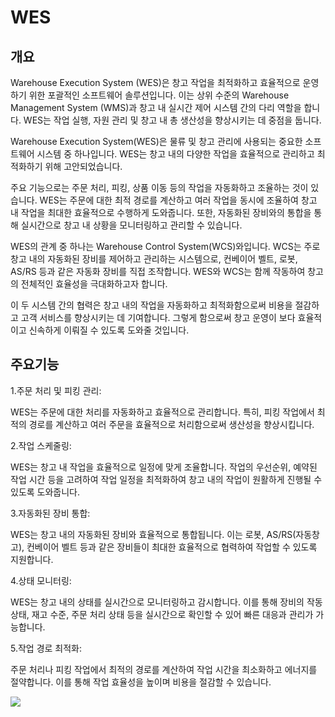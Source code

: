 # WES

## 개요
Warehouse Execution System (WES)은 창고 작업을 최적화하고 효율적으로 운영하기 위한 포괄적인 소프트웨어 솔루션입니다. 이는 상위 수준의 Warehouse Management System (WMS)과 창고 내 실시간 제어 시스템 간의 다리 역할을 합니다. WES는 작업 실행, 자원 관리 및 창고 내 총 생산성을 향상시키는 데 중점을 둡니다.

Warehouse Execution System(WES)은 물류 및 창고 관리에 사용되는 중요한 소프트웨어 시스템 중 하나입니다. WES는 창고 내의 다양한 작업을 효율적으로 관리하고 최적화하기 위해 고안되었습니다.

주요 기능으로는 주문 처리, 피킹, 상품 이동 등의 작업을 자동화하고 조율하는 것이 있습니다. WES는 주문에 대한 최적 경로를 계산하고 여러 작업을 동시에 조율하여 창고 내 작업을 최대한 효율적으로 수행하게 도와줍니다. 또한, 자동화된 장비와의 통합을 통해 실시간으로 창고 내 상황을 모니터링하고 관리할 수 있습니다.

WES의 관계 중 하나는 Warehouse Control System(WCS)와입니다. WCS는 주로 창고 내의 자동화된 장비를 제어하고 관리하는 시스템으로, 컨베이어 벨트, 로봇, AS/RS 등과 같은 자동화 장비를 직접 조작합니다. WES와 WCS는 함께 작동하여 창고의 전체적인 효율성을 극대화하고자 합니다.

이 두 시스템 간의 협력은 창고 내의 작업을 자동화하고 최적화함으로써 비용을 절감하고 고객 서비스를 향상시키는 데 기여합니다. 그렇게 함으로써 창고 운영이 보다 효율적이고 신속하게 이뤄질 수 있도록 도와줄 것입니다.

## 주요기능

1.주문 처리 및 피킹 관리: 

WES는 주문에 대한 처리를 자동화하고 효율적으로 관리합니다. 특히, 피킹 작업에서 최적의 경로를 계산하고 여러 주문을 효율적으로 처리함으로써 생산성을 향상시킵니다.

2.작업 스케줄링: 

WES는 창고 내 작업을 효율적으로 일정에 맞게 조율합니다. 작업의 우선순위, 예약된 작업 시간 등을 고려하여 작업 일정을 최적화하여 창고 내의 작업이 원활하게 진행될 수 있도록 도와줍니다.

3.자동화된 장비 통합: 

WES는 창고 내의 자동화된 장비와 효율적으로 통합됩니다. 이는 로봇, AS/RS(자동창고), 컨베이어 벨트 등과 같은 장비들이 최대한 효율적으로 협력하여 작업할 수 있도록 지원합니다.

4.상태 모니터링: 

WES는 창고 내의 상태를 실시간으로 모니터링하고 감시합니다. 이를 통해 장비의 작동 상태, 재고 수준, 주문 처리 상태 등을 실시간으로 확인할 수 있어 빠른 대응과 관리가 가능합니다.

5.작업 경로 최적화: 

주문 처리나 피킹 작업에서 최적의 경로를 계산하여 작업 시간을 최소화하고 에너지를 절약합니다. 이를 통해 작업 효율성을 높이며 비용을 절감할 수 있습니다.

![](_dcc90766-5da6-4682-aaf4-7c72c2795ba2.jpg)
